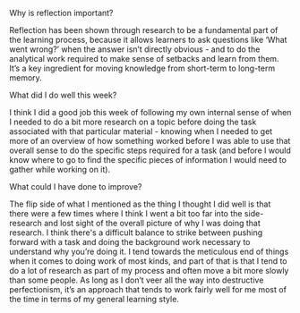 Why is reflection important?

Reflection has been shown through research to be a fundamental part of the learning process, because it allows learners to ask questions like ‘What went wrong?’ when the answer isn’t directly obvious - and to do the analytical work required to make sense of setbacks and learn from them. It’s a key ingredient for moving knowledge from short-term to long-term memory.

What did I do well this week?

I think I did a good job this week of following my own internal sense of when I needed to do a bit more research on a topic before doing the task associated with that particular material - knowing when I needed to get more of an overview of how something worked before I was able to use that overall sense to do the specific steps required for a task (and before I would know where to go to find the specific pieces of information I would need to gather while working on it).

What could I have done to improve?

The flip side of what I mentioned as the thing I thought I did well is that there were a few times where I think I went a bit too far into the side-research and lost sight of the overall picture of why I was doing that research. I think there's a difficult balance to strike between pushing forward with a task and doing the background work necessary to understand why you’re doing it. I tend towards the meticulous end of things when it comes to doing work of most kinds, and part of that is that I tend to do a lot of research as part of my process and often move a bit more slowly than some people. As long as I don’t veer all the way into destructive perfectionism, it’s an approach that tends to work fairly well for me most of the time in terms of my general learning style.